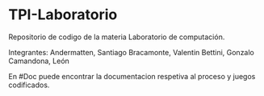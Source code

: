 # TPI-Laboratorio
Repositorio de codigo de la materia Laboratorio de computación.

Integrantes:
Andermatten, Santiago
Bracamonte, Valentin
Bettini, Gonzalo
Camandona, León

En #Doc puede encontrar la documentacion respetiva al proceso y juegos codificados.
